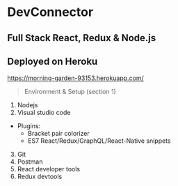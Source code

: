 # DevConnector
## Full Stack React, Redux &amp; Node.js

## Deployed on Heroku
https://morning-garden-93153.herokuapp.com/

> Environment & Setup (section 1)
1. Nodejs
2. Visual studio code
- Plugins:
  - Bracket pair colorizer
  - ES7 React/Redux/GraphQL/React-Native snippets

3. Git
4. Postman
5. React developer tools
6. Redux devtools
